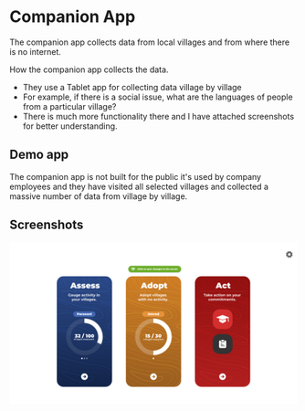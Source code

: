 
# Companion App

The companion app collects data from local villages and from where there is no internet.

How the companion app collects the data.

- They use a Tablet app for collecting data village by village
- For example, if there is a social issue, what are the languages of people from a particular village?
- There is much more functionality there and I have attached screenshots for better understanding.



## Demo app

The companion app is not built for the public it's used by company employees and they have visited all selected villages and collected a massive number of data from village by village.


## Screenshots

![App Screenshot](./companion_app_ss1.png)

